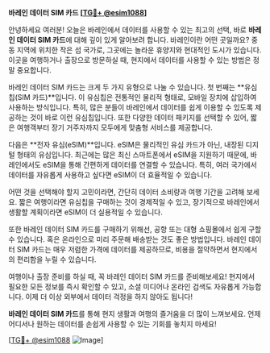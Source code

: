 **바레인 데이터 SIM 카드 [[TG💪+ @esim1088](https://t.me/s/esim1088)]**

안녕하세요 여러분! 오늘은 바레인에서 데이터를 사용할 수 있는 최고의 선택, 바로 **바레인 데이터 SIM 카드**에 대해 깊이 있게 알아보려 합니다. 바레인이란 어떤 곳일까요? 중동 지역에 위치한 작은 섬 국가로, 그곳에는 놀라운 휴양지와 현대적인 도시가 있습니다. 이곳을 여행하거나 출장으로 방문하실 때, 현지에서 데이터를 사용할 수 있는 방법은 정말 중요합니다.

바레인 데이터 SIM 카드는 크게 두 가지 유형으로 나눌 수 있습니다. 첫 번째는 **유심칩(SIM 카드)**입니다. 이 유심칩은 전통적인 물리적 형태로, 모바일 장치에 삽입하여 사용하는 방식입니다. 특히, 많은 분들이 바레인에서 데이터를 쉽게 이용할 수 있도록 제공하는 것이 바로 이런 유심칩입니다. 또한 다양한 데이터 패키지를 선택할 수 있어, 짧은 여행객부터 장기 거주자까지 모두에게 맞춤형 서비스를 제공합니다.

다음은 **전자 유심(eSIM)**입니다. eSIM은 물리적인 유심 카드가 아닌, 내장된 디지털 형태의 유심입니다. 최근에는 많은 최신 스마트폰에서 eSIM을 지원하기 때문에, 바레인에서도 eSIM을 통해 간편하게 데이터를 연결할 수 있습니다. 특히, 여러 국가에서 데이터를 자유롭게 사용하고 싶다면 eSIM이 더 효율적일 수 있습니다.

어떤 것을 선택해야 할지 고민이라면, 간단히 데이터 소비량과 여행 기간을 고려해 보세요. 짧은 여행이라면 유심칩을 구매하는 것이 경제적일 수 있고, 장기적으로 바레인에서 생활할 계획이라면 eSIM이 더 실용적일 수 있습니다.

또한 바레인 데이터 SIM 카드를 구매하기 위해선, 공항 또는 대형 쇼핑몰에서 쉽게 구할 수 있습니다. 혹은 온라인으로 미리 주문해 배송받는 것도 좋은 방법입니다. 바레인 데이터 SIM 카드는 매우 저렴한 가격에 데이터를 제공하므로, 비용을 절약하면서 현지에서의 편리함을 누릴 수 있습니다.

여행이나 출장 준비를 하실 때, 꼭 바레인 데이터 SIM 카드를 준비해보세요! 현지에서 필요한 모든 정보를 즉시 확인할 수 있고, 소셜 미디어나 온라인 검색도 자유롭게 가능합니다. 이제 더 이상 외부에서 데이터 걱정을 하지 않아도 됩니다!

**바레인 데이터 SIM 카드**를 통해 현지 생활과 여행의 즐거움을 더 많이 느껴보세요. 언제 어디서나 원하는 데이터를 손쉽게 사용할 수 있는 기회를 놓치지 마세요!

[[TG💪+ @esim1088](https://t.me/s/esim1088) ![Image](https://i.postimg.cc/Y0z9fWf4/image.png)]